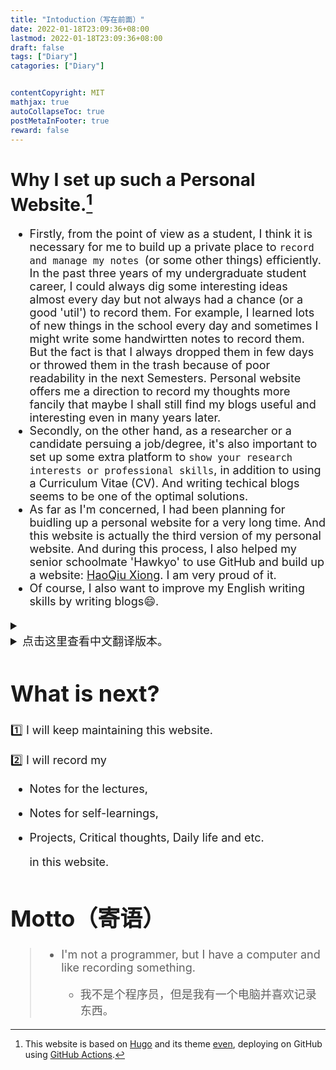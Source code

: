 ```yaml
---
title: "Intoduction（写在前面）"
date: 2022-01-18T23:09:36+08:00
lastmod: 2022-01-18T23:09:36+08:00
draft: false
tags: ["Diary"]
catagories: ["Diary"]


contentCopyright: MIT
mathjax: true
autoCollapseToc: true
postMetaInFooter: true
reward: false
---
```


# Why I set up such a Personal Website.[^1]
[^1]:This website is based on [Hugo](https://gohugo.io/) and its theme [even](https://github.com/olOwOlo/hugo-theme-even), deploying on GitHub using [GitHub Actions](https://github.com/features/actions).
<font size = 4pt>

+ Firstly, from the point of view as a student, I think it is necessary for me to build up a private place to `record and manage my notes `(or some other things) efficiently. In the past three years of my undergraduate student career, I could always dig some interesting ideas almost every day but not always had a chance (or a good 'util') to record them. For example, I learned lots of new things in the school every day and sometimes I might write some handwirtten notes  to record them.  But the fact is that I always dropped them in few days or throwed them in the trash because of poor readability in the next Semesters. Personal website offers me a direction to record my thoughts more fancily that maybe I shall still find my blogs useful and interesting even in many years later.
+ Secondly, on the other hand, as a researcher or a candidate persuing a job/degree, it's also important to set up some extra platform to `show your research interests or professional skills`, in addition to using a Curriculum Vitae (CV). And writing techical blogs seems to be one of the optimal solutions.
+ As far as I'm concerned, I had been planning for buidling up a personal website for a very long time. And this website is actually the third  version of my personal website. And during this process, I also helped my senior schoolmate 'Hawkyo' to use GitHub and build up a website: [HaoQiu Xiong](https://haoqiuxiong.github.io/). I am very proud of it. 
+ Of course, I also want to improve my English writing skills by writing blogs:smile:. 

<details>
    <summary><li>点击这里查看中文翻译版本。</li></summary>
<font color = "gray">
&nbsp; &nbsp;&nbsp; &nbsp; 首先，从一个学生的角度来看，我认为有必要建立一个“私人空间”来有效地记录和管理我的笔记（或其他一些东西）。在我过去三年的本科生生涯中，我几乎每天都能发现一些有趣的想法，但并不总是有机会（或有一个好的 "工具"）来记录它们。例如，我每天在学校学到很多新东西，有时我可能会写一些手写的笔记来记录它们。但事实上，我总是在几天内就把它们丢失，或者不再看它们（由于手写笔记的较差可读性）。个人网站为我提供了一个方向来解决这个问题，让我可以更“优雅地”地记录我的想法，并让我几年后重读我的笔记还会有一个很好的体验。
<br>    
&nbsp; &nbsp;&nbsp; &nbsp;其次，另一方面，作为一名研究人员或正在申请工作/学位的候选人，除了使用简历（Curriculum Vitae）之外，建立一些额外的平台来展示你的研究兴趣或专业技能也很重要。而撰写科技博客似乎是最佳的解决方案之一。
<br>
&nbsp; &nbsp;&nbsp; &nbsp;就我而言，我已经计划建立一个个人网站很长时间了。而这个网站实际上是我个人网站的第三个版本。在这个过程中，我还帮助我的学长 "Hawkyo "使用GitHub并建立了一个网站。我为这件事情感到非常自豪。
<br>
&nbsp; &nbsp;&nbsp; &nbsp;当然，我也想通过撰写博客提高我的英语写作能力。
</font>
</details>



# What is next?

:one: I will keep maintaining this website.

:two: I will record my

+ Notes for the lectures,

+ Notes for self-learnings,

+ Projects, Critical thoughts, Daily life and etc. 
  
  in this website. 

# Motto（寄语）

> + I'm not a programmer, but I have a computer and like recording something.
>
> 	+ 我不是个程序员，但是我有一个电脑并喜欢记录东西。

</font>

